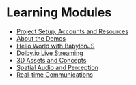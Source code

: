 # Learning Modules
- [Project Setup, Accounts and Resources](content/part1-setup/setup.md)
- [About the Demos](content/part2-metaverse-demo/demos.md)
- [Hello World with BabylonJS](content/part3-hello-babylonjs/hello-babylon.md)
- [Dolby.io Live Streaming](content/part5-live-streaming/streaming.md)
- [3D Assets and Concepts](content/part4-assets-concepts/concepts.md)
- [Spatial Audio and Perception](content/part7-spatial-perception/spatial.md)
- [Real-time Communications](content/part6-real-time-comms/comms.md)


<!-- XR experience
https://playground.babylonjs.com/#SRV2A0 -->

<!-- Complex scenes -->
<!-- https://playground.babylonjs.com/#JA1ND3#48 -->
